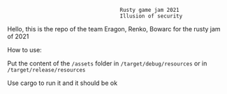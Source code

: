                                         Rusty game jam 2021
                                        Illusion of security

Hello, this is the repo of the team Eragon, Renko, Bowarc for the rusty jam of 2021


How to use:

Put the content of the `/assets` folder in  `/target/debug/resources` or in `/target/release/resources`

Use cargo to run it and it should be ok



